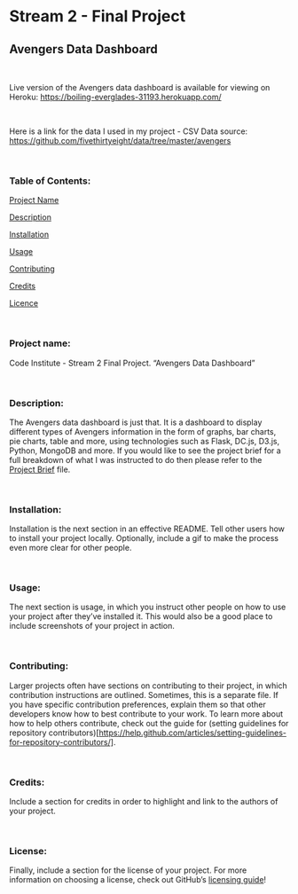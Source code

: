 Stream 2 - Final Project
========================

Avengers Data Dashboard
-----------------------

 

Live version of the Avengers data dashboard is available for viewing on Heroku:
<https://boiling-everglades-31193.herokuapp.com/>

 

Here is a link for the data I used in my project - CSV Data source:
https://github.com/fivethirtyeight/data/tree/master/avengers

 

### **Table of Contents**: 

[Project Name](\#project-name)

[Description](\#description)

[Installation](\#installation)

[Usage](\#usage)

[Contributing](\#contributing)

[Credits](\#credits)

[Licence](\#license)

 

### **Project name**: 

Code Institute - Stream 2 Final Project. “Avengers Data Dashboard”

 

### **Description**: 

The Avengers data dashboard is just that. It is a dashboard to display different
types of Avengers information in the form of graphs, bar charts, pie charts,
table and more, using technologies such as Flask, DC.js, D3.js, Python, MongoDB
and more. If you would like to see the project brief for a full breakdown of
what I was instructed to do then please refer to the [Project
Brief](ProjectBrief.md) file.

 

### **Installation**: 

Installation is the next section in an effective README. Tell other users how to
install your project locally. Optionally, include a gif to make the process even
more clear for other people.

 

### **Usage**: 

The next section is usage, in which you instruct other people on how to use your
project after they’ve installed it. This would also be a good place to include
screenshots of your project in action.

 

### **Contributing**: 

Larger projects often have sections on contributing to their project, in which
contribution instructions are outlined. Sometimes, this is a separate file. If
you have specific contribution preferences, explain them so that other
developers know how to best contribute to your work. To learn more about how to
help others contribute, check out the guide for (setting guidelines for
repository
contributors)[https://help.github.com/articles/setting-guidelines-for-repository-contributors/].

 

### **Credits**: 

Include a section for credits in order to highlight and link to the authors of
your project.

 

### **License**: 

Finally, include a section for the license of your project. For more information
on choosing a license, check out GitHub’s [licensing
guide](http://choosealicense.com/)!

 
